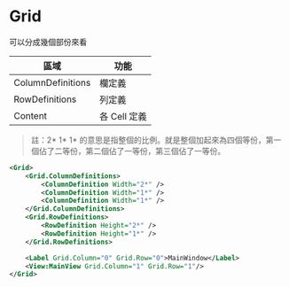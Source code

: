 # Grid

可以分成幾個部份來看

| 區域              | 功能         |
| ----------------- | ------------ |
| ColumnDefinitions | 欄定義       |
| RowDefinitions    | 列定義       |
| Content           | 各 Cell 定義 |

> 註：2* 1* 1* 的意思是指整個的比例。就是整個加起來為四個等份，第一個佔了二等份，第二個佔了一等份，第三個佔了一等份。

```xml
<Grid>
    <Grid.ColumnDefinitions>
        <ColumnDefinition Width="2*" />
        <ColumnDefinition Width="1*" />
        <ColumnDefinition Width="1*" />
    </Grid.ColumnDefinitions>
    <Grid.RowDefinitions>
        <RowDefinition Height="2*" />
        <RowDefinition Height="1*" />
    </Grid.RowDefinitions>

    <Label Grid.Column="0" Grid.Row="0">MainWindow</Label>
    <View:MainView Grid.Column="1" Grid.Row="1"/>
</Grid>
```
